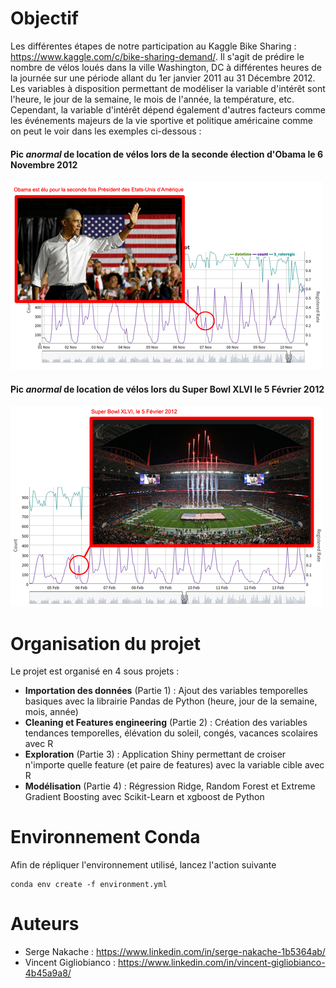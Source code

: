 # Objectif

Les différentes étapes de notre participation au Kaggle Bike Sharing : https://www.kaggle.com/c/bike-sharing-demand/. Il s'agit de prédire le nombre de vélos loués dans la ville Washington, DC à différentes heures de la journée sur une période allant du 1er janvier 2011 au 31 Décembre 2012. Les variables à disposition permettant de modéliser la variable d'intérêt sont l'heure, le jour de la semaine, le mois de l'année, la température, etc. Cependant, la variable d'intérêt dépend également d'autres facteurs comme les événements majeurs de la vie sportive et politique américaine comme on peut le voir dans les exemples ci-dessous :

#### Pic *anormal* de location de vélos lors de la seconde élection d'Obama le 6 Novembre 2012
<img src="img/oba.png" width="500">

#### Pic *anormal* de location de vélos lors du Super Bowl XLVI le 5 Février 2012
<img src="img/sb.png" width="500">


# Organisation du projet

Le projet est organisé en 4 sous projets :
 * **Importation des données** (Partie 1) : Ajout des variables temporelles basiques avec la librairie Pandas de Python (heure, jour de la semaine, mois, année)
 * **Cleaning et Features engineering** (Partie 2) : Création des variables tendances temporelles, élévation du soleil, congés, vacances scolaires avec R
 * **Exploration** (Partie 3) :  Application Shiny permettant de croiser n'importe quelle feature (et paire de features) avec la variable cible avec R
 * **Modélisation** (Partie 4) :  Régression Ridge, Random Forest et Extreme Gradient Boosting avec Scikit-Learn et xgboost de Python

# Environnement Conda
Afin de répliquer l'environnement utilisé, lancez l'action suivante 

```
conda env create -f environment.yml
```

# Auteurs

 * Serge Nakache : https://www.linkedin.com/in/serge-nakache-1b5364ab/
 * Vincent Gigliobianco : https://www.linkedin.com/in/vincent-gigliobianco-4b45a9a8/
 